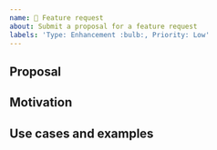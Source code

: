 ```yaml
---
name: 🚀 Feature request
about: Submit a proposal for a feature request
labels: 'Type: Enhancement :bulb:, Priority: Low'
---
```


<!--lint disable heading-style -->
## Proposal


## Motivation


## Use cases and examples
